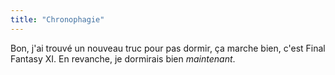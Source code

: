 ```yaml
---
title: "Chronophagie"
---
```


Bon, j'ai trouvé un nouveau truc pour pas dormir, ça marche bien, c'est Final
Fantasy XI. En revanche, je dormirais bien _maintenant_.

